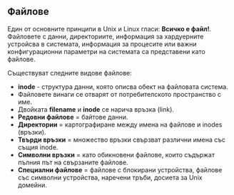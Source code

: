 ## Файлове

Един от основните принципи в Unix и Linux гласи: **Всичко е файл!**.
Файловете с данни, директориите, информация за хардуерните устройсва в системата, информация за процесите или важни конфигурационни параметри на системата са представени като файлове.

Съществуват следните видове файлове:
- **inode** - структура данни, която описва обект на файловата система.
- Файловете винаги се отварят от потребителското пространство с име.
- Двойката **filename** и **inode** се наричa връзка (link).
- **Редовни файлове** = байтове данни.
- **Директории** = картографиране между имена на файлове и inodes (връзки).
- **Твърди връзки** = множество връзки свързват различни имена със същия inode.
- **Символни връзки** = като обикновени файлове, които съдържат пълния път на свързаните файлове.
- **Специални файлове** = файлове с блокирани устройства, файлове със символни устройства, наречени тръби, досиета за Unix домейни.
